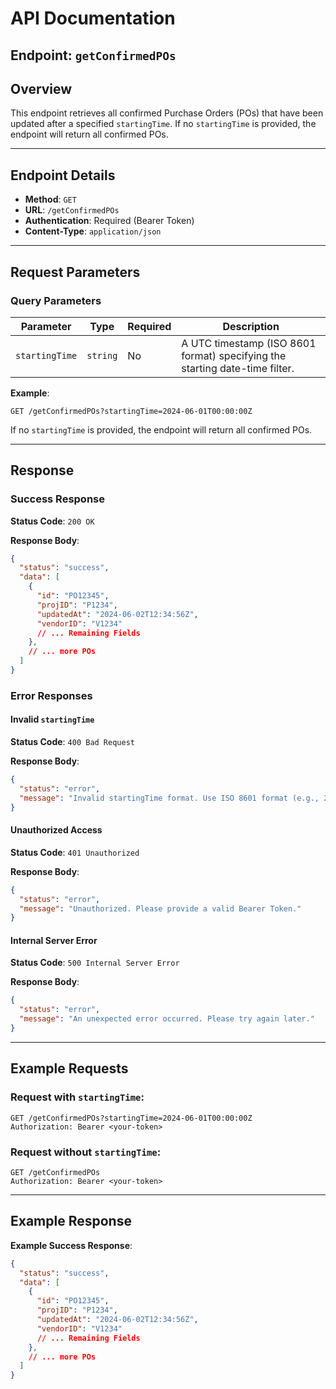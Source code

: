 # API Documentation

## Endpoint: `getConfirmedPOs`

## Overview
This endpoint retrieves all confirmed Purchase Orders (POs) that have been updated after a specified `startingTime`. If no `startingTime` is provided, the endpoint will return all confirmed POs.

---

## Endpoint Details

- **Method**: `GET`
- **URL**: `/getConfirmedPOs`
- **Authentication**: Required (Bearer Token)
- **Content-Type**: `application/json`

---

## Request Parameters

### Query Parameters
| Parameter      | Type     | Required | Description                                                                 |
|----------------|----------|----------|-----------------------------------------------------------------------------|
| `startingTime` | `string` | No       | A UTC timestamp (ISO 8601 format) specifying the starting date-time filter. |

**Example**:
```
GET /getConfirmedPOs?startingTime=2024-06-01T00:00:00Z
```

If no `startingTime` is provided, the endpoint will return all confirmed POs.

---

## Response

### Success Response
**Status Code**: `200 OK`

**Response Body**:
```json
{
  "status": "success",
  "data": [
    {
      "id": "PO12345",
      "projID": "P1234",
      "updatedAt": "2024-06-02T12:34:56Z",
      "vendorID": "V1234"
      // ... Remaining Fields
    },
    // ... more POs
  ]
}
```

### Error Responses

#### Invalid `startingTime`
**Status Code**: `400 Bad Request`

**Response Body**:
```json
{
  "status": "error",
  "message": "Invalid startingTime format. Use ISO 8601 format (e.g., 2024-06-01T00:00:00Z)."
}
```

#### Unauthorized Access
**Status Code**: `401 Unauthorized`

**Response Body**:
```json
{
  "status": "error",
  "message": "Unauthorized. Please provide a valid Bearer Token."
}
```

#### Internal Server Error
**Status Code**: `500 Internal Server Error`

**Response Body**:
```json
{
  "status": "error",
  "message": "An unexpected error occurred. Please try again later."
}
```

---

## Example Requests

### Request with `startingTime`:
```
GET /getConfirmedPOs?startingTime=2024-06-01T00:00:00Z
Authorization: Bearer <your-token>
```

### Request without `startingTime`:
```
GET /getConfirmedPOs
Authorization: Bearer <your-token>
```

---

## Example Response

**Example Success Response**:
```json
{
  "status": "success",
  "data": [
    {
      "id": "PO12345",
      "projID": "P1234",
      "updatedAt": "2024-06-02T12:34:56Z",
      "vendorID": "V1234"
      // ... Remaining Fields
    },
    // ... more POs
  ]
}
